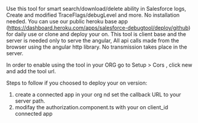 Use this tool for smart search/download/delete ability in Salesforce logs,
Create and modified TraceFlags/debugLevel and more.
No installation needed.
You can use our public heroku base app (https://dashboard.heroku.com/apps/salesforce-debugtool/deploy/github) for daily use or clone and deploy your on.
This tool is client base and the server is needed only to serve the angular,
All api calls made from the browser using the angular http library.
No transmission takes place in the server.

In order to enable using the tool in your ORG go to Setup > Cors , click new and add the tool url.

Steps to follow if you choosed to deploy your on version:
1. create a connected app in your org nd set the callback URL to your server path.
2. modifay the authorization.component.ts with your on client_id connected app

